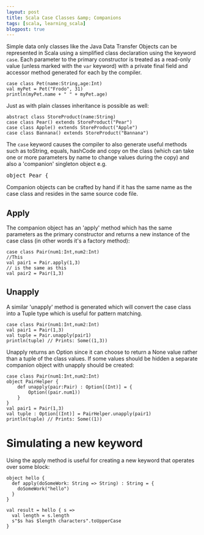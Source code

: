 ```yaml
---
layout: post
title: Scala Case Classes &amp; Companions
tags: [scala, learning_scala]
blogpost: true
---
```

Simple data only classes like the Java Data Transfer Objects can be represented in Scala using a simplified class declaration using the keyword `case`. Each parameter to the primary constructor is treated as a read-only value (unless marked with the `var` keyword) with a private final field and accessor method generated for each by the compiler.

<pre><code class="scala hljs"><span class="hljs-keyword">case</span> <span class="hljs-class"><span class="hljs-keyword">class</span> <span class="hljs-title">Pet</span>(</span>name:<span class="hljs-type">String</span>,age:<span class="hljs-type">Int</span>)
<span class="hljs-function"><span class="hljs-keyword">val</span> <span class="hljs-title">myPet</span> =</span> <span class="hljs-type">Pet</span>(<span class="hljs-string">"Frodo"</span>, <span class="hljs-number">31</span>)
println(myPet.name + <span class="hljs-string">" "</span> + myPet.age)
</code></pre>

Just as with plain classes inheritance is possible as well:

<pre><code class="scala hljs"><span class="hljs-keyword">abstract</span> <span class="hljs-class"><span class="hljs-keyword">class</span> <span class="hljs-title">StoreProduct</span>(</span>name:<span class="hljs-type">String</span>)
<span class="hljs-keyword">case</span> <span class="hljs-class"><span class="hljs-keyword">class</span> <span class="hljs-title">Pear</span>(</span>) <span class="hljs-keyword">extends</span> <span class="hljs-type">StoreProduct</span>(<span class="hljs-string">"Pear"</span>)
<span class="hljs-keyword">case</span> <span class="hljs-class"><span class="hljs-keyword">class</span> <span class="hljs-title">Apple</span>(</span>) <span class="hljs-keyword">extends</span> <span class="hljs-type">StoreProduct</span>(<span class="hljs-string">"Apple"</span>)
<span class="hljs-keyword">case</span> <span class="hljs-class"><span class="hljs-keyword">class</span> <span class="hljs-title">Bannana</span>(</span>) <span class="hljs-keyword">extends</span> <span class="hljs-type">StoreProduct</span>(<span class="hljs-string">"Bannana"</span>)
</code></pre>

The `case` keyword causes the compiler to also generate useful methods such as toString, equals, hashCode and copy on the class (which can take one or more parameters by name to change values during the copy) and also a 'companion' singleton object e.g.

<pre><span class="hljs-class"><span class="hljs-keyword">object</span> <span class="hljs-title">Pear</span> {</span></pre>

Companion objects can be crafted by hand if it has the same name as the case class and resides in the same source code file.


## Apply
The companion object has an 'apply' method which has the same parameters as the primary constructor and returns a new instance of the case class (in other words it's a factory method):

<pre><code class="scala hljs"><span class="hljs-keyword">case</span> <span class="hljs-class"><span class="hljs-keyword">class</span> <span class="hljs-title">Pair</span>(</span>num1:<span class="hljs-type">Int</span>,num2:<span class="hljs-type">Int</span>)
<span class="hljs-comment">//This</span>
<span class="hljs-function"><span class="hljs-keyword">val</span> <span class="hljs-title">pair1</span> =</span> <span class="hljs-type">Pair</span>.apply(<span class="hljs-number">1</span>,<span class="hljs-number">3</span>)
<span class="hljs-comment">// is the same as this</span>
<span class="hljs-function"><span class="hljs-keyword">val</span> <span class="hljs-title">pair2</span> =</span> <span class="hljs-type">Pair</span>(<span class="hljs-number">1</span>,<span class="hljs-number">3</span>)
</code></pre>

## Unapply
A similar 'unapply' method is generated which will convert the case class into a Tuple type which is useful for pattern matching.

<pre><code class="scala hljs"><span class="hljs-keyword">case</span> <span class="hljs-class"><span class="hljs-keyword">class</span> <span class="hljs-title">Pair</span>(</span>num1:<span class="hljs-type">Int</span>,num2:<span class="hljs-type">Int</span>)
<span class="hljs-function"><span class="hljs-keyword">val</span> <span class="hljs-title">pair1</span> =</span> <span class="hljs-type">Pair</span>(<span class="hljs-number">1</span>,<span class="hljs-number">3</span>)
<span class="hljs-function"><span class="hljs-keyword">val</span> <span class="hljs-title">tuple</span> =</span> <span class="hljs-type">Pair</span>.unapply(pair1)
println(tuple) <span class="hljs-comment">// Prints: Some((1,3))</span>
</code></pre>

Unapply returns an Option since it can choose to return a None value rather than a tuple of the class values. If some values should be hidden a separate companion object with unapply should be created:

<pre><code class="scala hljs"><span class="hljs-keyword">case</span> <span class="hljs-class"><span class="hljs-keyword">class</span> <span class="hljs-title">Pair</span>(</span>num1:<span class="hljs-type">Int</span>,num2:<span class="hljs-type">Int</span>)
<span class="hljs-class"><span class="hljs-keyword">object</span> <span class="hljs-title">PairHelper</span> {</span>
    <span class="hljs-function"><span class="hljs-keyword">def</span> <span class="hljs-title">unapply</span>(</span>pair:<span class="hljs-type">Pair</span>) : <span class="hljs-type">Option</span>[(<span class="hljs-type">Int</span>)] = {
        <span class="hljs-type">Option</span>((pair.num1))
    }
}
<span class="hljs-function"><span class="hljs-keyword">val</span> <span class="hljs-title">pair1</span> =</span> <span class="hljs-type">Pair</span>(<span class="hljs-number">1</span>,<span class="hljs-number">3</span>)
<span class="hljs-function"><span class="hljs-keyword">val</span> <span class="hljs-title">tuple</span> :</span> <span class="hljs-type">Option</span>[(<span class="hljs-type">Int</span>)] = <span class="hljs-type">PairHelper</span>.unapply(pair1)
println(tuple) <span class="hljs-comment">// Prints: Some((1))</span>
</code></pre>

# Simulating a new keyword
Using the apply method is useful for creating a new keyword that operates over some block:

<pre><code class="scala hljs"><span class="hljs-class"><span class="hljs-keyword">object</span> <span class="hljs-title">hello</span> {</span>
  <span class="hljs-function"><span class="hljs-keyword">def</span> <span class="hljs-title">apply</span>(</span>doSomeWork: <span class="hljs-type">String</span> =&gt; <span class="hljs-type">String</span>) : <span class="hljs-type">String</span> = {
    doSomeWork(<span class="hljs-string">"hello"</span>)
  }
}

<span class="hljs-function"><span class="hljs-keyword">val</span> <span class="hljs-title">result</span> =</span> hello { s =&gt;
  <span class="hljs-function"><span class="hljs-keyword">val</span> <span class="hljs-title">length</span> =</span> s.length
  s<span class="hljs-string">"$s has $length characters"</span>.toUpperCase
}</code></pre>